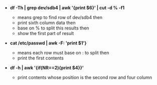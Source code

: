 - **df -Th | grep dev/sdb4 | awk '{print $6}' | cut -d % -f1**

    - means grep to find row of dev/sdb4 then 
    - print sixth column data then 
    - base on % to split this results then 
    - show the first part of result

- **cat /etc/passwd | awk -F: 'print $1'}** 

    - means each row must base on : to split then
    - print the first contents

- **df -h | awk '{if(NR==2){print $4}}'** 

    - print contents whose position is the second row and four column  
